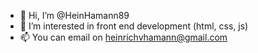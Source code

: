 - 👋 Hi, I’m @HeinHamann89
- 👀 I’m interested in front end development (html, css, js)
- 📫 You can email on heinrichvhamann@gmail.com
<!---
HeinHamann89/HeinHamann89 is a ✨ special ✨ repository because its `README.md` (this file) appears on your GitHub profile.
You can click the Preview link to take a look at your changes.
--->
